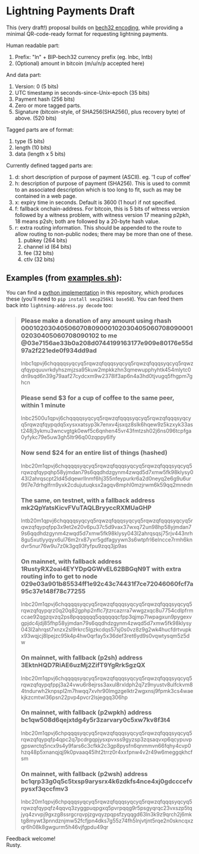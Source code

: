 # Lightning Payments Draft

This (very draft!) proposal builds on
[bech32 encoding](https://github.com/sipa/bech32/blob/master/bip-witaddr.mediawiki),
while providing a minimal QR-code-ready format for requesting
lightning payments.

Human readable part:
1. Prefix: "ln" + BIP-bech32 currency prefix (eg. lnbc, lntb)
1. (Optional) amount in bitcoin (m/u/n/p accepted here)

And data part:
1. Version: 0 (5 bits)
1. UTC timestamp in seconds-since-Unix-epoch (35 bits)
1. Payment hash (256 bits)
1. Zero or more tagged parts.
1. Signature (bitcoin-style, of SHA256(SHA256(), plus recovery byte) of above. (520 bits)

Tagged parts are of format:
1. type (5 bits)
1. length (10 bits)
1. data (length x 5 bits)

Currently defined tagged parts are:
1. d: short description of purpose of payment (ASCII).  eg. '1 cup of coffee'
1. h: description of purpose of payment (SHA256).  This is used to commit
   to an associated description which is too long to fit, such as may
   be contained in a web page.
1. x: expiry time in seconds. Default is 3600 (1 hour) if not specified.
1. f: fallback onchain-address.  For bitcoin, this is 5 bits of witness version
	  followed by a witness problem, with witness version 17 meaning p2pkh, 18
	  means p2sh; both are followed by a 20-byte hash value.
1. r: extra routing information.  This should be appended to the route
      to allow routing to non-public nodes; there may be more
	  than one of these.
   1. pubkey (264 bits)
   1. channel id (64 bits)
   1. fee (32 bits)
   1. ctlv (32 bits)

## Examples (from [examples.sh](examples.sh)):

You can find a [python implementation](lightning-address.py) in this
repository, which produces these (you'll need to `pip install
secp256k1 base58`).  You can feed them back into `lightning-address.py decode`
too:

> ### Please make a donation of any amount using rhash 0001020304050607080900010203040506070809000102030405060708090102 to me @03e7156ae33b0a208d0744199163177e909e80176e55d97a2f221ede0f934dd9ad
> lnbc1qpvj6chqqqqsyqcyq5rqwzqfqqqsyqcyq5rqwzqfqqqsyqcyq5rqwzqfqypquuvrkdyhszmjzsa95kuw2mpkkzhn3qmewupphyhtk454mlytc0dn9sqd6n39g79aaf27cydcxm9w2378lf3ap6n4a3hd0tjvugq5fhgpm7ghcn
> 
> ### Please send $3 for a cup of coffee to the same peer, within 1 minute
> lnbc2500u1qpvj6chqqqqsyqcyq5rqwzqfqqqsyqcyq5rqwzqfqqqsyqcyq5rqwzqfqypqdq5xysxxatsyp3k7enxv4jsxqz8slk6hqew9z5kzxyk33ast248j3ykmu3wncvgtgk0ewf5c6qnhen45vr43fmtzsh02j6ns096tcpfga0yfykc79e5uw3gh5ltr96q00zqppy6lfy
> 
> ### Now send $24 for an entire list of things (hashed)
> lnbc20m1qpvj6chqqqqsyqcyq5rqwzqfqqqsyqcyq5rqwzqfqqqsyqcyq5rqwzqfqypqhp58yjmdan79s6qqdhdzgynm4zwqd5d7xmw5fk98klysy043l2ahrqscpt2ld45dqewrllnmf6hj355nfeypurkr6a2d0neyq2e6g9u6ur9tl7e7drhglfrn9yxk2cdujutuqksx2agqv8mphl0mzjrwm6k59qq2mnedn
> 
> ### The same, on testnet, with a fallback address mk2QpYatsKicvFVuTAQLBryyccRXMUaGHP
> lntb20m1qpvj6chqqqqsyqcyq5rqwzqfqqqsyqcyq5rqwzqfqqqsyqcyq5rqwzqfqypqfpp3x9et2e20v6pu37c5d9vax37wxq72un98hp58yjmdan79s6qqdhdzgynm4zwqd5d7xmw5fk98klysy043l2ahrqsqsj75rjv443nrh8gu5xutlyyqyx6ul76m2rx87yxr5gdfagyywn3s6wtpfrl6elncce7rmh6kndvr5nur76w9u7z0k3gq93fyfpu9zqq3jp9as
> 
> ### On mainnet, with fallback address 1RustyRX2oai4EYYDpQGWvEL62BBGqN9T with extra routing info to get to node 029e03a901b85534ff1e92c43c74431f7ce72046060fcf7a95c37e148f78c77255
> lnbc20m1qpvj6chqqqqsyqcyq5rqwzqfqqqsyqcyq5rqwzqfqqqsyqcyq5rqwzqfqypqrz0q20q82gphp2nflc7jtzrcazrra7wwgzxqc8u7754cdlpfrmccae92qgzqvzq2ps8pqqqqqq5qqqqqqcfpp3qjmp7lwpagxun9pygexvgpjdc4jdj85fhp58yjmdan79s6qqdhdzgynm4zwqd5d7xmw5fk98klysy043l2ahrqst7xnzx2sl9rkrc5lgzkcdqs57sj0s0vz8z9g2wk4hucfdrtvupkx93wqjcj8lpejzc95k4p4hw0qrfay5x36def3ret6yd9s0vqwtysqm5z5dw
> 
> ### On mainnet, with fallback (p2sh) address 3EktnHQD7RiAE6uzMj2ZifT9YgRrkSgzQX
> lnbc20m1qpvj6chqqqqsyqcyq5rqwzqfqqqsyqcyq5rqwzqfqqqsyqcyq5rqwzqfqypqfppj3a24vwu6r8ejrss3axul8rxldph2q7z9nyustv8ulfckvm84tndurwh2knpspl2m7hwqq7xvhr90lmgzgelktr2wgxnsj9fpmk3cs4waekjkzcmtwl36psn22pvp4pvcr2lsjegqq306hp
> 
> ### On mainnet, with fallback (p2wpkh) address bc1qw508d6qejxtdg4y5r3zarvary0c5xw7kv8f3t4
> lnbc20m1qpvj6chpqqqsyqcyq5rqwzqfqqqsyqcyq5rqwzqfqqqsyqcyq5rqwzqfqypqfp4qpc2q7pcdrgqpjysxpvxss9gyzsp3zqsaqvxp6qcypuvpgpswrctq5ncx9s4y9fars6c3cfkk2c3gp8pysfn6qnmmvn66fqhy4cvp0hzq48p5xnanqjqj9k0pvaaq45lht2trrz0r4xxfpnw4v2r49w6meggqkhcfsm
> 
> ### On mainnet, with fallback (p2wsh) address bc1qrp33g0q5c5txsp9arysrx4k6zdkfs4nce4xj0gdcccefvpysxf3qccfmv3
> lnbc20m1qpvj6chpqqqsyqcyq5rqwzqfqqqsyqcyq5rqwzqfqqqsyqcyq5rqwzqfqypqfz4qqvq3zyggpuqpgxq5pvrpqqg9r5psgyqrqc23vxszp5tqjyq4zvvpj9gxzg8ssrgcrqvpjzgvqyzpqpsfzyqqgd63ln3k9z9qrch2j6mktg8mywt3pnndznjmw52fcfjpn4dks7g55z74fh5lnjvtjnt5rqe2n0skncqxzqr6h08k8gwgurm5h46vjfgpdu49qr

Feedback welcome!<br>
Rusty.
